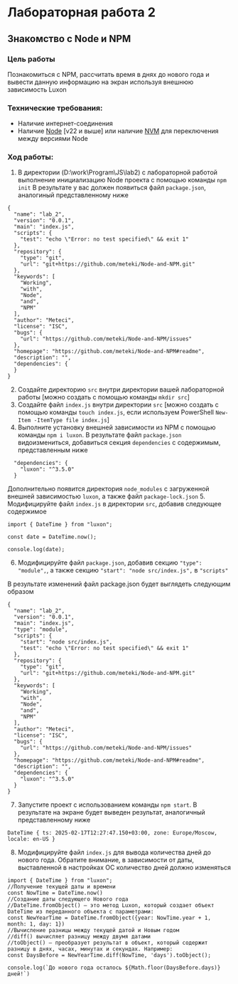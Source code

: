 # Лабораторная работа 2
## Знакомство с Node и NPM
### Цель работы
Познакомиться с NPM, рассчитать время в днях до нового года и вывести данную информацию на экран используя внешнюю зависимость Luxon

### Технические требования:
- Наличие интернет-соединения
- Наличие [Node](https://docs.docker.com/desktop/) [v22 и выше] или наличие [NVM](https://github.com/nvm-sh/nvm) для переключения между версиями Node

### Ход работы:
1. В директории (D:\work\Program\JS\lab2) с лабораторной работой выполнение инициализацию Node проекта с помощью команды `npm init`
В результате у вас должен появиться файл `package.json`, аналогиный представленному ниже
```
{
  "name": "lab_2",
  "version": "0.0.1",
  "main": "index.js",
  "scripts": {
    "test": "echo \"Error: no test specified\" && exit 1"
  },
  "repository": {
    "type": "git",
    "url": "git+https://github.com/meteki/Node-and-NPM.git"
  },
  "keywords": [
    "Working",
    "with",
    "Node",
    "and",
    "NPM"
  ],
  "author": "Meteci",
  "license": "ISC",
  "bugs": {
    "url": "https://github.com/meteki/Node-and-NPM/issues"
  },
  "homepage": "https://github.com/meteki/Node-and-NPM#readme",
  "description": "",
  "dependencies": {
  }
}
```
2. Создайте директорию `src` внутри директории вашей лабораторной работы [можно создать с помощью команды `mkdir src`]
3. Создайте файл `index.js` внутри директории `src` [можно создать с помощью команды `touch index.js`, если используем PowerShell `New-Item -ItemType file index.js`]
4. Выполните установку внешней зависимости из NPM с помощью команды `npm i luxon`. В результате файл `package.json` видоизмениться, добавиться секция `dependencies` с содержимым, представленным ниже
```
  "dependencies": {
    "luxon": "^3.5.0"
  }
```
Дополнительно появится директория `node_modules` с загруженной внешней зависимостью `luxon`, а также файл `package-lock.json`
5. Модифицируйте файл `index.js` в директории `src`, добавив следующее содержимое
```
import { DateTime } from "luxon";

const date = DateTime.now();

console.log(date);
```
6. Модифицируйте файл `package.json`, добавив секцию `"type": "module",`, а также секцию `"start": "node src/index.js",` в `"scripts"`

В результате изменений файл package.json будет выглядеть следующим образом
```
{
  "name": "lab_2",
  "version": "0.0.1",
  "main": "index.js",
  "type": "module",
  "scripts": {
    "start": "node src/index.js",
    "test": "echo \"Error: no test specified\" && exit 1"
  },
  "repository": {
    "type": "git",
    "url": "git+https://github.com/meteki/Node-and-NPM.git"
  },
  "keywords": [
    "Working",
    "with",
    "Node",
    "and",
    "NPM"
  ],
  "author": "Meteci",
  "license": "ISC",
  "bugs": {
    "url": "https://github.com/meteki/Node-and-NPM/issues"
  },
  "homepage": "https://github.com/meteki/Node-and-NPM#readme",
  "description": "",
  "dependencies": {
    "luxon": "^3.5.0"
  }
}
```
7. Запустите проект с использованием команды `npm start`.
В результате на экране будет выведен результат, аналогичный представленному ниже
```
DateTime { ts: 2025-02-17T12:27:47.150+03:00, zone: Europe/Moscow, locale: en-US }
```
8. Модифицируйте файл `index.js` для вывода количества дней до нового года. Обратите внимание, в зависимости от даты, выставленной в настройках ОС количество дней должно изменяться
```
import { DateTime } from "luxon";
//Получение текущей даты и времени
const NowTime = DateTime.now()
//Создание даты следующего Нового года
//DateTime.fromObject() — это метод Luxon, который создает объект DateTime из переданного объекта с параметрами:
const NewYearTime = DateTime.fromObject({year: NowTime.year + 1,  month: 1, day: 1})
//Вычисление разницы между текущей датой и Новым годом
//diff() вычисляет разницу между двумя датами
//toObject() — преобразует результат в объект, который содержит разницу в днях, часах, минутах и секундах. Например:
const DaysBefore = NewYearTime.diff(NowTime, 'days').toObject();

console.log(`До нового года осталось ${Math.floor(DaysBefore.days)} дней!`)
```
